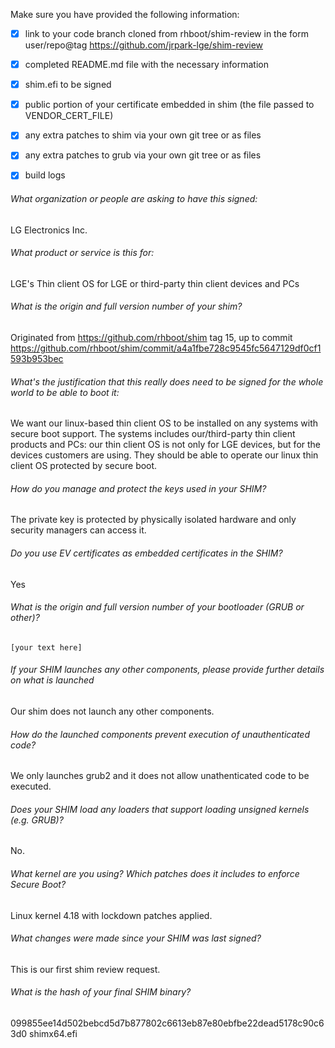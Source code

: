 Make sure you have provided the following information:

 - [x] link to your code branch cloned from rhboot/shim-review in the form user/repo@tag
    https://github.com/jrpark-lge/shim-review
 - [x] completed README.md file with the necessary information
 - [x] shim.efi to be signed
 - [x] public portion of your certificate embedded in shim (the file passed to VENDOR_CERT_FILE)
 - [x] any extra patches to shim via your own git tree or as files
 - [x] any extra patches to grub via your own git tree or as files
 - [x] build logs


###### What organization or people are asking to have this signed:
LG Electronics Inc.

###### What product or service is this for:
LGE's Thin client OS for LGE or third-party thin client devices and PCs

###### What is the origin and full version number of your shim?
Originated from https://github.com/rhboot/shim tag 15,
up to commit https://github.com/rhboot/shim/commit/a4a1fbe728c9545fc5647129df0cf1593b953bec


###### What's the justification that this really does need to be signed for the whole world to be able to boot it:
We want our linux-based thin client OS to be installed on any systems with secure boot support. The systems includes our/third-party thin client products and PCs: our thin client OS is not only for LGE devices, but for the devices customers are using. They should be able to operate our linux thin client OS protected by secure boot.

###### How do you manage and protect the keys used in your SHIM?
The private key is protected by physically isolated hardware and only security managers can access it.

###### Do you use EV certificates as embedded certificates in the SHIM?
Yes

###### What is the origin and full version number of your bootloader (GRUB or other)?
`[your text here]`

###### If your SHIM launches any other components, please provide further details on what is launched
Our shim does not launch any other components.

###### How do the launched components prevent execution of unauthenticated code?
We only launches grub2 and it does not allow unathenticated code to be executed.

###### Does your SHIM load any loaders that support loading unsigned kernels (e.g. GRUB)?
No.

###### What kernel are you using? Which patches does it includes to enforce Secure Boot?
Linux kernel 4.18 with lockdown patches applied.

###### What changes were made since your SHIM was last signed?
This is our first shim review request.

###### What is the hash of your final SHIM binary?
099855ee14d502bebcd5d7b877802c6613eb87e80ebfbe22dead5178c90c63d0 shimx64.efi

